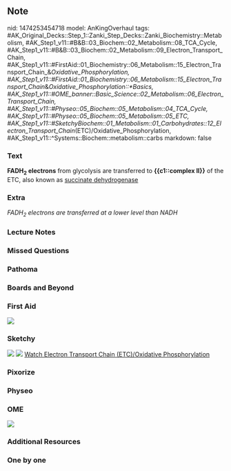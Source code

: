 ## Note
nid: 1474253454718
model: AnKingOverhaul
tags: #AK_Original_Decks::Step_1::Zanki_Step_Decks::Zanki_Biochemistry::Metabolism, #AK_Step1_v11::#B&B::03_Biochem::02_Metabolism::08_TCA_Cycle, #AK_Step1_v11::#B&B::03_Biochem::02_Metabolism::09_Electron_Transport_Chain, #AK_Step1_v11::#FirstAid::01_Biochemistry::06_Metabolism::15_Electron_Transport_Chain_&_Oxidative_Phosphorylation, #AK_Step1_v11::#FirstAid::01_Biochemistry::06_Metabolism::15_Electron_Transport_Chain_&_Oxidative_Phosphorylation::*Basics, #AK_Step1_v11::#OME_banner::Basic_Science::02_Metabolism::06_Electron_Transport_Chain, #AK_Step1_v11::#Physeo::05_Biochem::05_Metabolism::04_TCA_Cycle, #AK_Step1_v11::#Physeo::05_Biochem::05_Metabolism::05_ETC, #AK_Step1_v11::#SketchyBiochem::01_Metabolism::01_Carbohydrates::12_Electron_Transport_Chain_(ETC)/Oxidative_Phosphorylation, #AK_Step1_v11::^Systems::Biochem::metabolism::carbs
markdown: false

### Text
<div>
  <b>FADH<sub>2</sub> electrons</b> from glycolysis are transferred
  to <b>{{c1::complex II}}</b> of the ETC, also known as
  <u>succinate dehydrogenase</u>
</div>

### Extra
<i>FADH<sub>2</sub> electrons are transferred at a lower level than
NADH</i>

### Lecture Notes


### Missed Questions


### Pathoma


### Boards and Beyond


### First Aid
<img src="tmpOisp37.png">

### Sketchy
<img src="Screen%20Shot%202021-01-07%20at%2015.06.41.jpg">
<img src="Screen%20Shot%202021-01-07%20at%2015.06.50.jpg"> <a href=
"https://dashboard.sketchy.com/study/medical/courses/medical-biochemistry/units/medical-biochemistry-metabolism/videos/medical-biochemistry-metabolism-carbohydrates-electron-transport-chainoxidative-phosphorylation?utm_source=anki&utm_medium=partnership&utm_campaign=february_update&utm_content=medical">
Watch Electron Transport Chain (ETC)/Oxidative Phosphorylation</a>

### Pixorize


### Physeo


### OME
<div class="ome-widget">
  <a href=
  "https://onlinemeded.org/spa/metabolism/electron-transport-chain/acquire?ref=anki">
  <img src="_OME_AnkiFlashcards_Lesson_6.png"></a>
</div>

### Additional Resources


### One by one

